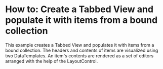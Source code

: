 # How to: Create a Tabbed View and populate it with items from a bound collection


<p>This example creates a Tabbed View and populates it with items from a bound collection. The headers and contents of items are visualized using two DataTemplates. An item's contents are rendered as a set of editors arranged with the help of the LayoutControl.</p>

<br/>


